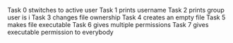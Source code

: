 Task 0 stwitches to active user
Task 1 prints username
Task 2 prints group user is i
Task 3 changes file ownership
Task 4 creates an empty file
Task 5 makes file executable
Task 6 gives multiple permissions
Task 7 gives executable permission to everybody 
